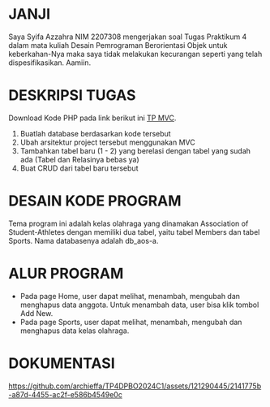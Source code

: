 # JANJI

Saya Syifa Azzahra NIM 2207308 mengerjakan soal Tugas Praktikum 4 dalam mata kuliah
Desain Pemrograman Berorientasi Objek untuk keberkahan-Nya maka saya tidak melakukan kecurangan seperti yang telah dispesifikasikan. Aamiin.

# DESKRIPSI TUGAS

Download Kode PHP pada link berikut ini [TP MVC](https://drive.google.com/file/d/1Ium3hM1U1wMG5toCdg3dghAqormv4hvm/view?usp=sharing).

1. Buatlah database berdasarkan kode tersebut
2. Ubah arsitektur project tersebut menggunakan MVC
3. Tambahkan tabel baru (1 - 2) yang berelasi dengan tabel yang sudah ada (Tabel dan Relasinya bebas ya)
4. Buat CRUD dari tabel baru tersebut

# DESAIN KODE PROGRAM

Tema program ini adalah kelas olahraga yang dinamakan Association of Student-Athletes dengan memiliki dua tabel, yaitu tabel Members dan tabel Sports. Nama databasenya adalah db_aos-a.

# ALUR PROGRAM

- Pada page Home, user dapat melihat, menambah, mengubah dan menghapus data anggota. Untuk menambah data, user bisa klik tombol Add New.
- Pada page Sports, user dapat melihat, menambah, mengubah dan menghapus data kelas olahraga.

# DOKUMENTASI


https://github.com/archieffa/TP4DPBO2024C1/assets/121290445/2141775b-a87d-4455-ac2f-e586b4549e0c

